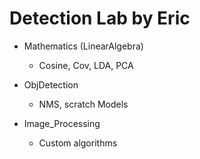 # Detection Lab by Eric 

- Mathematics (LinearAlgebra)
  - Cosine, Cov, LDA, PCA

- ObjDetection
  - NMS, scratch Models
 
- Image_Processing
  - Custom algorithms

